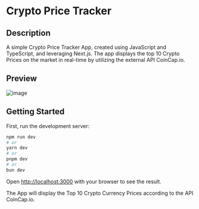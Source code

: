 # Crypto Price Tracker

## Description
A simple Crypto Price Tracker App, created using JavaScript and TypeScript, and leveraging Next.js.
The app displays the top 10 Crypto Prices on the market in real-time by utilizing the external API CoinCap.io.

## Preview
![image](https://github.com/user-attachments/assets/580da633-7a9e-4c04-8b44-686be9a08b08)


## Getting Started

First, run the development server:

```bash
npm run dev
# or
yarn dev
# or
pnpm dev
# or
bun dev
```

Open [http://localhost:3000](http://localhost:3000) with your browser to see the result.

The App will display the Top 10 Crypto Currency Prices according to the API CoinCap.io.
